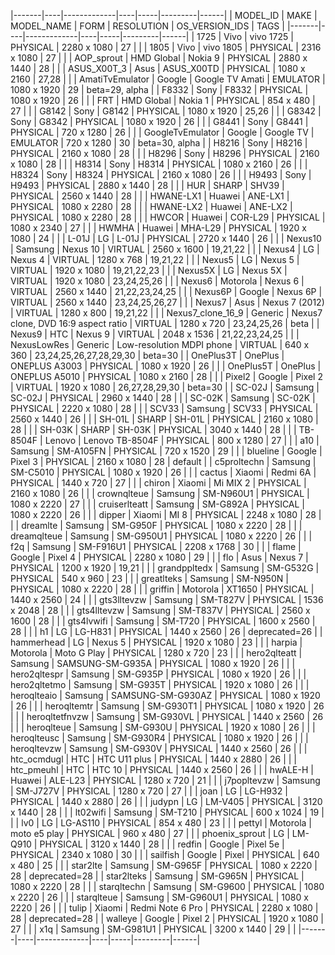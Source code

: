 |-------|----|-------------|----|-----|---------|------|
|      MODEL_ID     |    MAKE    |              MODEL_NAME             |   FORM   |  RESOLUTION |      OS_VERSION_IDS     |      TAGS      |
|-------|----|-------------|----|-----|---------|------|
| 1725              | Vivo       | vivo 1725                           | PHYSICAL | 2280 x 1080 | 27                      |                |
| 1805              | Vivo       | vivo 1805                           | PHYSICAL | 2316 x 1080 | 27                      |                |
| AOP_sprout        | HMD Global | Nokia 9                             | PHYSICAL | 2880 x 1440 | 28                      |                |
| ASUS_X00T_3       | Asus       | ASUS_X00TD                          | PHYSICAL | 1080 x 2160 | 27,28                   |                |
| AmatiTvEmulator   | Google     | Google TV Amati                     | EMULATOR | 1080 x 1920 | 29                      | beta=29, alpha |
| F8332             | Sony       | F8332                               | PHYSICAL | 1080 x 1920 | 26                      |                |
| FRT               | HMD Global | Nokia 1                             | PHYSICAL |  854 x 480  | 27                      |                |
| G8142             | Sony       | G8142                               | PHYSICAL | 1080 x 1920 | 25,26                   |                |
| G8342             | Sony       | G8342                               | PHYSICAL | 1080 x 1920 | 26                      |                |
| G8441             | Sony       | G8441                               | PHYSICAL |  720 x 1280 | 26                      |                |
| GoogleTvEmulator  | Google     | Google TV                           | EMULATOR |  720 x 1280 | 30                      | beta=30, alpha |
| H8216             | Sony       | H8216                               | PHYSICAL | 2160 x 1080 | 28                      |                |
| H8296             | Sony       | H8296                               | PHYSICAL | 2160 x 1080 | 28                      |                |
| H8314             | Sony       | H8314                               | PHYSICAL | 1080 x 2160 | 26                      |                |
| H8324             | Sony       | H8324                               | PHYSICAL | 2160 x 1080 | 26                      |                |
| H9493             | Sony       | H9493                               | PHYSICAL | 2880 x 1440 | 28                      |                |
| HUR               | SHARP      | SHV39                               | PHYSICAL | 2560 x 1440 | 28                      |                |
| HWANE-LX1         | Huawei     | ANE-LX1                             | PHYSICAL | 1080 x 2280 | 28                      |                |
| HWANE-LX2         | Huawei     | ANE-LX2                             | PHYSICAL | 1080 x 2280 | 28                      |                |
| HWCOR             | Huawei     | COR-L29                             | PHYSICAL | 1080 x 2340 | 27                      |                |
| HWMHA             | Huawei     | MHA-L29                             | PHYSICAL | 1920 x 1080 | 24                      |                |
| L-01J             | LG         | L-01J                               | PHYSICAL | 2720 x 1440 | 26                      |                |
| Nexus10           | Samsung    | Nexus 10                            | VIRTUAL  | 2560 x 1600 | 19,21,22                |                |
| Nexus4            | LG         | Nexus 4                             | VIRTUAL  | 1280 x 768  | 19,21,22                |                |
| Nexus5            | LG         | Nexus 5                             | VIRTUAL  | 1920 x 1080 | 19,21,22,23             |                |
| Nexus5X           | LG         | Nexus 5X                            | VIRTUAL  | 1920 x 1080 | 23,24,25,26             |                |
| Nexus6            | Motorola   | Nexus 6                             | VIRTUAL  | 2560 x 1440 | 21,22,23,24,25          |                |
| Nexus6P           | Google     | Nexus 6P                            | VIRTUAL  | 2560 x 1440 | 23,24,25,26,27          |                |
| Nexus7            | Asus       | Nexus 7 (2012)                      | VIRTUAL  | 1280 x 800  | 19,21,22                |                |
| Nexus7_clone_16_9 | Generic    | Nexus7 clone, DVD 16:9 aspect ratio | VIRTUAL  | 1280 x 720  | 23,24,25,26             | beta           |
| Nexus9            | HTC        | Nexus 9                             | VIRTUAL  | 2048 x 1536 | 21,22,23,24,25          |                |
| NexusLowRes       | Generic    | Low-resolution MDPI phone           | VIRTUAL  |  640 x 360  | 23,24,25,26,27,28,29,30 | beta=30        |
| OnePlus3T         | OnePlus    | ONEPLUS A3003                       | PHYSICAL | 1080 x 1920 | 26                      |                |
| OnePlus5T         | OnePlus    | ONEPLUS A5010                       | PHYSICAL | 1080 x 2160 | 28                      |                |
| Pixel2            | Google     | Pixel 2                             | VIRTUAL  | 1920 x 1080 | 26,27,28,29,30          | beta=30        |
| SC-02J            | Samsung    | SC-02J                              | PHYSICAL | 2960 x 1440 | 28                      |                |
| SC-02K            | Samsung    | SC-02K                              | PHYSICAL | 2220 x 1080 | 28                      |                |
| SCV33             | Samsung    | SCV33                               | PHYSICAL | 2560 x 1440 | 26                      |                |
| SH-01L            | SHARP      | SH-01L                              | PHYSICAL | 2160 x 1080 | 28                      |                |
| SH-03K            | SHARP      | SH-03K                              | PHYSICAL | 3040 x 1440 | 28                      |                |
| TB-8504F          | Lenovo     | Lenovo TB-8504F                     | PHYSICAL |  800 x 1280 | 27                      |                |
| a10               | Samsung    | SM-A105FN                           | PHYSICAL |  720 x 1520 | 29                      |                |
| blueline          | Google     | Pixel 3                             | PHYSICAL | 2160 x 1080 | 28                      | default        |
| c5proltechn       | Samsung    | SM-C5010                            | PHYSICAL | 1080 x 1920 | 26                      |                |
| cactus            | Xiaomi     | Redmi 6A                            | PHYSICAL | 1440 x 720  | 27                      |                |
| chiron            | Xiaomi     | Mi MIX 2                            | PHYSICAL | 2160 x 1080 | 26                      |                |
| crownqlteue       | Samsung    | SM-N960U1                           | PHYSICAL | 1080 x 2220 | 27                      |                |
| cruiserlteatt     | Samsung    | SM-G892A                            | PHYSICAL | 1080 x 2220 | 26                      |                |
| dipper            | Xiaomi     | MI 8                                | PHYSICAL | 2248 x 1080 | 28                      |                |
| dreamlte          | Samsung    | SM-G950F                            | PHYSICAL | 1080 x 2220 | 28                      |                |
| dreamqlteue       | Samsung    | SM-G950U1                           | PHYSICAL | 1080 x 2220 | 26                      |                |
| f2q               | Samsung    | SM-F916U1                           | PHYSICAL | 2208 x 1768 | 30                      |                |
| flame             | Google     | Pixel 4                             | PHYSICAL | 2280 x 1080 | 29                      |                |
| flo               | Asus       | Nexus 7                             | PHYSICAL | 1200 x 1920 | 19,21                   |                |
| grandppltedx      | Samsung    | SM-G532G                            | PHYSICAL |  540 x 960  | 23                      |                |
| greatlteks        | Samsung    | SM-N950N                            | PHYSICAL | 1080 x 2220 | 28                      |                |
| griffin           | Motorola   | XT1650                              | PHYSICAL | 1440 x 2560 | 24                      |                |
| gts3lltevzw       | Samsung    | SM-T827V                            | PHYSICAL | 1536 x 2048 | 28                      |                |
| gts4lltevzw       | Samsung    | SM-T837V                            | PHYSICAL | 2560 x 1600 | 28                      |                |
| gts4lvwifi        | Samsung    | SM-T720                             | PHYSICAL | 1600 x 2560 | 28                      |                |
| h1                | LG         | LG-H831                             | PHYSICAL | 1440 x 2560 | 26                      | deprecated=26  |
| hammerhead        | LG         | Nexus 5                             | PHYSICAL | 1920 x 1080 | 23                      |                |
| harpia            | Motorola   | Moto G Play                         | PHYSICAL | 1280 x 720  | 23                      |                |
| hero2qlteatt      | Samsung    | SAMSUNG-SM-G935A                    | PHYSICAL | 1080 x 1920 | 26                      |                |
| hero2qltespr      | Samsung    | SM-G935P                            | PHYSICAL | 1080 x 1920 | 26                      |                |
| hero2qltetmo      | Samsung    | SM-G935T                            | PHYSICAL | 1920 x 1080 | 26                      |                |
| heroqlteaio       | Samsung    | SAMSUNG-SM-G930AZ                   | PHYSICAL | 1080 x 1920 | 26                      |                |
| heroqltemtr       | Samsung    | SM-G930T1                           | PHYSICAL | 1080 x 1920 | 26                      |                |
| heroqltetfnvzw    | Samsung    | SM-G930VL                           | PHYSICAL | 1440 x 2560 | 26                      |                |
| heroqlteue        | Samsung    | SM-G930U                            | PHYSICAL | 1920 x 1080 | 26                      |                |
| heroqlteusc       | Samsung    | SM-G930R4                           | PHYSICAL | 1080 x 1920 | 26                      |                |
| heroqltevzw       | Samsung    | SM-G930V                            | PHYSICAL | 1440 x 2560 | 26                      |                |
| htc_ocmdugl       | HTC        | HTC U11 plus                        | PHYSICAL | 1440 x 2880 | 26                      |                |
| htc_pmeuhl        | HTC        | HTC 10                              | PHYSICAL | 1440 x 2560 | 26                      |                |
| hwALE-H           | Huawei     | ALE-L23                             | PHYSICAL | 1280 x 720  | 21                      |                |
| j7popltevzw       | Samsung    | SM-J727V                            | PHYSICAL | 1280 x 720  | 27                      |                |
| joan              | LG         | LG-H932                             | PHYSICAL | 1440 x 2880 | 26                      |                |
| judypn            | LG         | LM-V405                             | PHYSICAL | 3120 x 1440 | 28                      |                |
| lt02wifi          | Samsung    | SM-T210                             | PHYSICAL |  600 x 1024 | 19                      |                |
| lv0               | LG         | LG-AS110                            | PHYSICAL |  854 x 480  | 23                      |                |
| pettyl            | Motorola   | moto e5 play                        | PHYSICAL |  960 x 480  | 27                      |                |
| phoenix_sprout    | LG         | LM-Q910                             | PHYSICAL | 3120 x 1440 | 28                      |                |
| redfin            | Google     | Pixel 5e                            | PHYSICAL | 2340 x 1080 | 30                      |                |
| sailfish          | Google     | Pixel                               | PHYSICAL |  640 x 480  | 25                      |                |
| star2lte          | Samsung    | SM-G965F                            | PHYSICAL | 1080 x 2220 | 28                      | deprecated=28  |
| star2lteks        | Samsung    | SM-G965N                            | PHYSICAL | 1080 x 2220 | 28                      |                |
| starqltechn       | Samsung    | SM-G9600                            | PHYSICAL | 1080 x 2220 | 26                      |                |
| starqlteue        | Samsung    | SM-G960U1                           | PHYSICAL | 1080 x 2220 | 26                      |                |
| tulip             | Xiaomi     | Redmi Note 6 Pro                    | PHYSICAL | 2280 x 1080 | 28                      | deprecated=28  |
| walleye           | Google     | Pixel 2                             | PHYSICAL | 1920 x 1080 | 27                      |                |
| x1q               | Samsung    | SM-G981U1                           | PHYSICAL | 3200 x 1440 | 29                      |                |
|-------|----|-------------|----|-----|---------|------|

